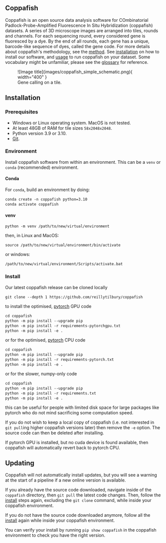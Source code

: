 ## Coppafish

Coppafish is an open source data analysis software for COmbinatorial Padlock-Probe-Amplified Fluorescence In Situ
Hybridization (coppafish) datasets. A series of 3D microscope images are arranged into tiles, rounds and channels. For
each sequencing round, every considered gene is fluoresced by a dye. By the end of all rounds, each gene has a unique,
barcode-like sequence of dyes, called the gene code. For more details about coppafish's methodology, see the
[method](method.md). See [installation](#installation) on how to install our software, and [usage](basic_usage.md) to
run coppafish on your dataset. Some vocabulary might be unfamiliar, please see the [glossary](glossary.md) for
reference.

<figure markdown="span">
  ![Image title](images/coppafish_simple_schematic.png){ width="400" }
  <figcaption>Gene calling on a tile.</figcaption>
</figure>

## Installation

### Prerequisites

* Windows or Linux operating system. MacOS is not tested.
* At least 48GB of RAM for tile sizes `58x2048x2048`.
* Python version 3.9 or 3.10.
* [Git](https://git-scm.com/).

### Environment

Install coppafish software from within an environment. This can be a `venv` or `conda` (recommended) environment.

#### Conda

For `conda`, build an environment by doing:
```console
conda create -n coppafish python=3.10
conda activate coppafish
```

#### venv

```console
python -m venv /path/to/new/virtual/environment
```
then, in Linux and MacOS:
```console
source /path/to/new/virtual/environment/bin/activate
```
or windows:
```console
/path/to/new/virtual/environment/Scripts/activate.bat
```

### Install

Our latest coppafish release can be cloned locally
```console
git clone --depth 1 https://github.com/reillytilbury/coppafish
```

to install the optimised, [pytorch](https://github.com/pytorch) GPU code
```console
cd coppafish
python -m pip install --upgrade pip
python -m pip install -r requirements-pytorchgpu.txt
python -m pip install -e .
```

or for the optimised, [pytorch](https://github.com/pytorch) CPU code
```console
cd coppafish
python -m pip install --upgrade pip
python -m pip install -r requirements-pytorch.txt
python -m pip install -e .
```

or for the slower, numpy-only code
```console
cd coppafish
python -m pip install --upgrade pip
python -m pip install -r requirements.txt
python -m pip install -e .
```

this can be useful for people with limited disk space for large packages like pytorch who do not mind sacrificing
some computation speed.

If you do not wish to keep a local copy of coppafish (i.e. not interested in `git pull`ing higher coppafish versions
later) then remove the `-e` option. The source code can then be deleted after installing.

If pytorch GPU is installed, but no cuda device is found available, then coppafish will automatically revert back to
pytorch CPU.

## Updating

Coppafish will not automatically install updates, but you will see a warning at the start of a pipeline if a new online
version is available.

If you already have the source code downloaded, navigate inside of the `coppafish` directory, then `git pull` the
latest code changes. Then, follow the [install](#install) steps again, excluding the `git clone` command, while inside
your coppafish environment.

If you do not have the source code downloaded anymore, follow all the [install](#install) again while inside your
coppafish environment.

You can verify your install by running `pip show coppafish` in the coppafish environment to check you have the right
version.
